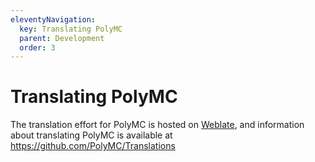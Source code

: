 ```yaml
---
eleventyNavigation:
  key: Translating PolyMC
  parent: Development
  order: 3
--- 
```


# Translating PolyMC

The translation effort for PolyMC is hosted on [Weblate](https://hosted.weblate.org/projects/polymc/polymc/), and information about translating PolyMC is available at <https://github.com/PolyMC/Translations>
